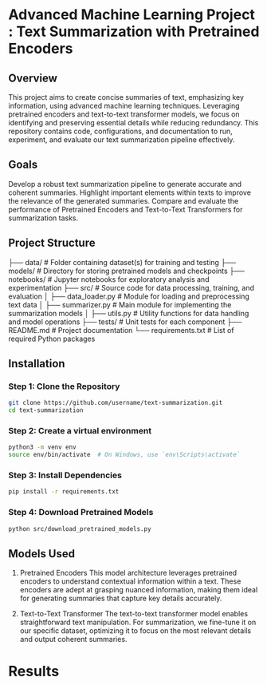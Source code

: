 # Advanced Machine Learning Project : Text Summarization with Pretrained Encoders

## Overview

This project aims to create concise summaries of text, emphasizing key information, using advanced machine learning techniques. Leveraging pretrained encoders and text-to-text transformer models, we focus on identifying and preserving essential details while reducing redundancy. This repository contains code, configurations, and documentation to run, experiment, and evaluate our text summarization pipeline effectively.

## Goals

Develop a robust text summarization pipeline to generate accurate and coherent summaries.
Highlight important elements within texts to improve the relevance of the generated summaries.
Compare and evaluate the performance of Pretrained Encoders and Text-to-Text Transformers for summarization tasks.

## Project Structure

├── data/                  # Folder containing dataset(s) for training and testing
├── models/                # Directory for storing pretrained models and checkpoints
├── notebooks/             # Jupyter notebooks for exploratory analysis and experimentation
├── src/                   # Source code for data processing, training, and evaluation
│   ├── data_loader.py     # Module for loading and preprocessing text data
│   ├── summarizer.py      # Main module for implementing the summarization models
│   ├── utils.py           # Utility functions for data handling and model operations
├── tests/                 # Unit tests for each component
├── README.md              # Project documentation 
└── requirements.txt       # List of required Python packages

## Installation 

### Step 1: Clone the Repository
 ```bash
git clone https://github.com/username/text-summarization.git
cd text-summarization
 ```

### Step 2: Create a virtual environment 
 ```bash
python3 -m venv env
source env/bin/activate  # On Windows, use `env\Scripts\activate`
 ```

### Step 3: Install Dependencies
 ```bash
pip install -r requirements.txt
 ```

### Step 4: Download Pretrained Models
 ```bash
python src/download_pretrained_models.py
 ```

## Models Used

1. Pretrained Encoders
This model architecture leverages pretrained encoders to understand contextual information within a text. These encoders are adept at grasping nuanced information, making them ideal for generating summaries that capture key details accurately.

2. Text-to-Text Transformer
The text-to-text transformer model enables straightforward text manipulation. For summarization, we fine-tune it on our specific dataset, optimizing it to focus on the most relevant details and output coherent summaries.


# Results 
